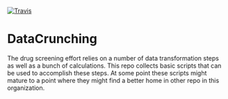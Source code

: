 [![Travis](https://travis-ci.com/2019-ncovgroup/DataCrunching.svg?branch=master)](https://travis-ci.com/github/2019-ncovgroup/DataCrunching)

# DataCrunching

The drug screening effort relies on a number of data transformation steps as
well as a bunch of calculations. This repo collects basic scripts that can be
used to accomplish these steps. At some point these scripts might mature to a
point where they might find a better home in other repo in this organization.
